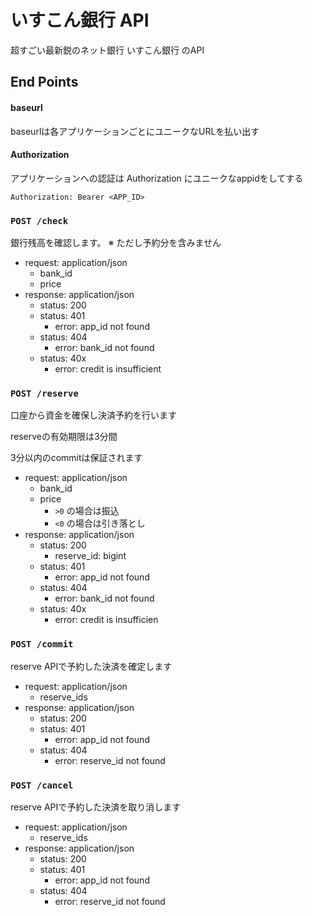 # いすこん銀行 API

超すごい最新鋭のネット銀行 いすこん銀行 のAPI

## End Points

#### baseurl

baseurlは各アプリケーションごとにユニークなURLを払い出す

#### Authorization

アプリケーションへの認証は Authorization にユニークなappidをしてする
```
Authorization: Bearer <APP_ID>
```

### `POST /check`

銀行残高を確認します。
※ ただし予約分を含みません

- request: application/json
    - bank_id
    - price
- response: application/json
    - status: 200
    - status: 401
        - error: app_id not found
    - status: 404
        - error: bank_id not found
    - status: 40x
        - error: credit is insufficient

### `POST /reserve`

口座から資金を確保し決済予約を行います

reserveの有効期限は3分間

3分以内のcommitは保証されます

- request: application/json
    - bank_id
    - price
        - `>0` の場合は振込
        - `<0` の場合は引き落とし
- response: application/json
    - status: 200
        - reserve_id: bigint
    - status: 401
        - error: app_id not found
    - status: 404
        - error: bank_id not found
    - status: 40x
        - error: credit is insufficien

### `POST /commit`

reserve APIで予約した決済を確定します

- request: application/json
    - reserve_ids
- response: application/json
    - status: 200
    - status: 401
        - error: app_id not found
    - status: 404
        - error: reserve_id not found

### `POST /cancel`

reserve APIで予約した決済を取り消します

- request: application/json
    - reserve_ids
- response: application/json
    - status: 200
    - status: 401
        - error: app_id not found
    - status: 404
        - error: reserve_id not found
